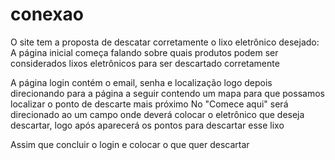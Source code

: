 # conexao
O site tem a proposta de descatar corretamente o lixo eletrônico desejado: A página inicial começa falando sobre quais produtos podem ser considerados lixos eletrônicos para ser descartado corretamente

A página login contém o email, senha e localização logo depois direcionando para a página a seguir contendo um mapa para que possamos localizar o ponto de descarte mais próximo
No "Comece aqui" será direcionado ao um campo onde deverá colocar o eletrônico que deseja descartar, logo após aparecerá os pontos para descartar esse lixo

Assim que concluir o login e colocar o que quer descartar
